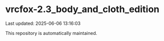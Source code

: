 # vrcfox-2.3_body_and_cloth_edition

Last updated: 2025-06-06 13:16:03

This repository is automatically maintained.
